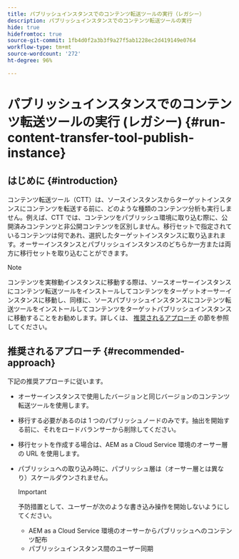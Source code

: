 ```yaml
---
title: パブリッシュインスタンスでのコンテンツ転送ツールの実行（レガシー）
description: パブリッシュインスタンスでのコンテンツ転送ツールの実行
hide: true
hidefromtoc: true
source-git-commit: 1fb4d0f2a3b3f9a27f5ab1228ec2d419149e0764
workflow-type: tm+mt
source-wordcount: '272'
ht-degree: 96%

---
```


# パブリッシュインスタンスでのコンテンツ転送ツールの実行 (レガシー) {#run-content-transfer-tool-publish-instance}

## はじめに {#introduction}

コンテンツ転送ツール（CTT）は、ソースインスタンスからターゲットインスタンスにコンテンツを転送する前に、どのような種類のコンテンツ分析も実行しません。例えば、CTT では、コンテンツをパブリッシュ環境に取り込む際に、公開済みコンテンツと非公開コンテンツを区別しません。移行セットで指定されているコンテンツは何であれ、選択したターゲットインスタンスに取り込まれます。オーサーインスタンスとパブリッシュインスタンスのどちらか一方または両方に移行セットを取り込むことができます。

>[!NOTE]
>コンテンツを実稼動インスタンスに移動する際は、ソースオーサーインスタンスにコンテンツ転送ツールをインストールしてコンテンツをターゲットオーサーインスタンスに移動し、同様に、ソースパブリッシュインスタンスにコンテンツ転送ツールをインストールしてコンテンツをターゲットパブリッシュインスタンスに移動することをお勧めします。詳しくは、 [推奨されるアプローチ](#recommended-approach) の節を参照してください。

## 推奨されるアプローチ {#recommended-approach}

下記の推奨アプローチに従います。

* オーサーインスタンスで使用したバージョンと同じバージョンのコンテンツ転送ツールを使用します。

* 移行する必要があるのは 1 つのパブリッシュノードのみです。抽出を開始する前に、それをロードバランサーから削除してください。

* 移行セットを作成する場合は、AEM as a Cloud Service 環境のオーサー層の URL を使用します。

* パブリッシュへの取り込み時に、パブリッシュ層は（オーサー層とは異なり）スケールダウンされません。

   >[!IMPORTANT]
   >予防措置として、ユーザーが次のような書き込み操作を開始しないようにしてください。
   > * AEM as a Cloud Service 環境のオーサーからパブリッシュへのコンテンツ配布
   > * パブリッシュインスタンス間のユーザー同期

